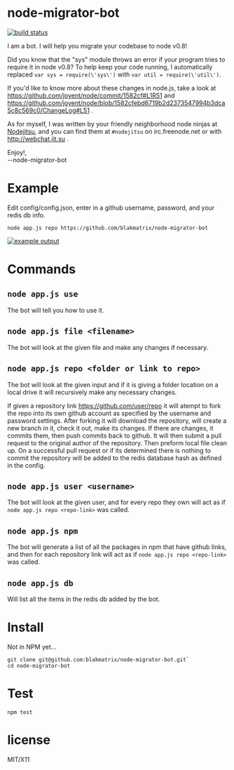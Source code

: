 node-migrator-bot
======

[![build status](https://secure.travis-ci.org/blakmatrix/node-migrator-bot.png)](http://travis-ci.org/blakmatrix/node-migrator-bot)

I am a bot. 
I will help you migrate your codebase to node v0.8!  

Did you know that the "sys" module throws an error if your program
tries to require it in node v0.8? To help keep your code running, 
I automatically replaced `var sys = require(\'sys\')` with 
`var util = require(\'util\')`.  

If you'd like to know more about these changes in node.js, take a look 
at https://github.com/joyent/node/commit/1582cf#L1R51 and 
https://github.com/joyent/node/blob/1582cfebd6719b2d2373547994b3dca5c8c569c0/ChangeLog#L51 .  

As for myself, I was written by your friendly neighborhood node ninjas 
at [Nodejitsu](http://nodejitsu.com), and you can find them at `#nodejitsu` 
on irc.freenode.net or with http://webchat.jit.su .  

Enjoy!,  
--node-migrator-bot



Example
=======

Edit config/config.json, enter in a github username, password, and your redis db info.

`node app.js repo https://github.com/blakmatrix/node-migrator-bot`

[![example output](http://i.imgur.com/xD4Cp.png)](http://i.imgur.com/xD4Cp.png)


Commands
=======


`node app.js use`
----------------

The bot will tell you how to use it.



`node app.js file <filename>`
----------------

The bot will look at the given file and make any changes if necessary.



`node app.js repo <folder or link to repo>`
----------------

The bot will look at the given input and if it is giving a folder location on a
local drive it will recursively make any necessary changes.  

If given a repository link https://github.com/user/repo it will atempt to fork 
the repo into its own github account as specified by the username and password 
settings. After forking it will download the repository, will create a new 
branch in it, check it out, make its changes. If there are changes, it commits 
them, then push commits back to github. It will then submit a pull request to 
the original author of the repository. Then preform local file clean up. On 
a successful pull request or if its determined there is nothing to commit the 
repository will be added to the redis database hash as defined in the config.



`node app.js user <username>`
----------------

The bot will look at the given user, and for every repo they own will act as 
if `node app.js repo <repo-link>` was called.



`node app.js npm`
----------------

The bot will generate a list of all the packages in npm that have github links,
 and then for each repository link will act as if 
 `node app.js repo <repo-link>` was called.



 `node app.js db`
----------------

Will list all the items in the redis db added by the bot.



Install
=======

Not in NPM yet...

```shell
git clone git@github.com:blakmatrix/node-migrator-bot.git`
cd node-migrator-bot
```

Test
====

`npm test`


license
=======

MIT/X11